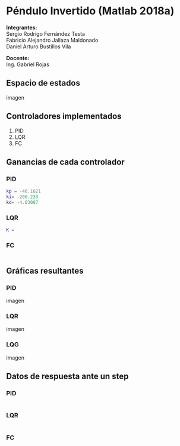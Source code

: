 # **Péndulo Invertido (Matlab 2018a)**

**Integrantes:**  
Sergio Rodrigo Fernández Testa  
Fabricio Alejandro Jallaza Maldonado  
Daniel Arturo Bustillos Vila

**Docente:**  
Ing. Gabriel Rojas

## **Espacio de estados**

imagen

## **Controladores implementados**

1. PID
2. LQR
3. FC

## **Ganancias de cada controlador**

### **PID**

~~~matlab
kp = -46.1621
ki= -200.233
kd= -4.03087
~~~

### **LQR**

~~~matlab
K =
~~~

### **FC**

~~~matlab

~~~

## **Gráficas resultantes**

### **PID**

imagen

### **LQR**

imagen

### **LQG**

imagen

## **Datos de respuesta ante un step**

### **PID**

~~~matlab

~~~

### **LQR**

~~~matlab

~~~

### **FC**

~~~matlab

~~~
